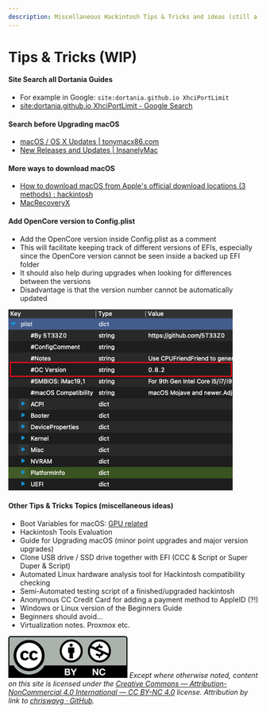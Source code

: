 ```yaml
---
description: Miscellaneous Hackintosh Tips & Tricks and ideas (still a work in progress)
---
```


# Tips & Tricks (WIP)

#### Site Search all Dortania Guides

* For example in Google: `site:dortania.github.io XhciPortLimit`
* [site:dortania.github.io XhciPortLimit - Google Search](https://www.google.com/search?q=site%3Adortania.github.io+XhciPortLimit)

#### Search before Upgrading macOS

* [macOS / OS X Updates | tonymacx86.com](https://www.tonymacx86.com/forums/macos-os-x-updates.32/)
* [New Releases and Updates | InsanelyMac](https://www.insanelymac.com/forum/157-new-releases-and-updates/)

#### More ways to download macOS

* [How to download macOS from Apple's official download locations (3 methods) : hackintosh](https://www.reddit.com/r/hackintosh/comments/efjy5g/how\_to\_download\_macos\_from\_apples\_official/)
* [MacRecoveryX](https://github.com/AngeloAvv/MacRecoveryX)

#### Add OpenCore version to Config.plist

* Add the OpenCore version inside Config.plist as a comment
* This will facilitate keeping track of different versions of EFIs, especially since the OpenCore version cannot be seen inside a backed up EFI folder
* It should also help during upgrades when looking for differences between the versions
* Disadvantage is that the version number cannot be automatically updated

![](<../.gitbook/assets/image (1).png>)

#### Other Tips & Tricks Topics (miscellaneous ideas)

* Boot Variables for macOS: [GPU related](https://dortania.github.io/GPU-Buyers-Guide/misc/bootflag.html#amd-boot-arguments)
* Hackintosh Tools Evaluation
* Guide for Upgrading macOS (minor point upgrades and major version upgrades)
* Clone USB drive / SSD drive together with EFI (CCC & Script or Super Duper & Script)
* Automated Linux hardware analysis tool for Hackintosh compatibility checking
* Semi-Automated testing script of a finished/upgraded hackintosh
* Anonymous CC Credit Card for adding a payment method to AppleID (?!)
* Windows or Linux version of the Beginners Guide
* Beginners should avoid...
* Virtualization notes. Proxmox etc.

![](../images/by-nc-license.svg) _Except where otherwise noted, content on this site is licensed under the_ [_Creative Commons — Attribution-NonCommercial 4.0 International — CC BY-NC 4.0_](https://creativecommons.org/licenses/by-nc/4.0/) _license. Attribution by link to_ [_chriswayg · GitHub_](https://github.com/chriswayg)_._

